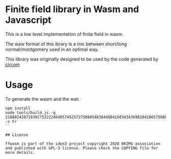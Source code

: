 # Finite field library in Wasm and Javascript

This is a low level implementation of finite field in wasm.

The waw format of this ibrary is a mix between short/long  normal/montgomery used
in an optimal way.

This library was originally designed to be used by the code generated by [circom](https://github.com/iden3/circom)

# Usage

To generate the wasm and the wat:

```
npm install
node tools/build.js -q 21888242871839275222246405745257275088548364400416034343698204186575808495617 -n Fr
``

## License

ffwasm is part of the iden3 project copyright 2020 0KIMS association and published with GPL-3 license. Please check the COPYING file for more details.
